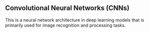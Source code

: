 ## Convolutional Neural Networks (CNNs)
This is a neural network architecture in deep learning models that is primarily used for image recognition and processing tasks.
